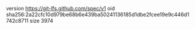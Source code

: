 version https://git-lfs.github.com/spec/v1
oid sha256:2a22cfc10d979be68b6e439ba50241136185d1dbe2fcee19e9c446d1742c8711
size 3974
